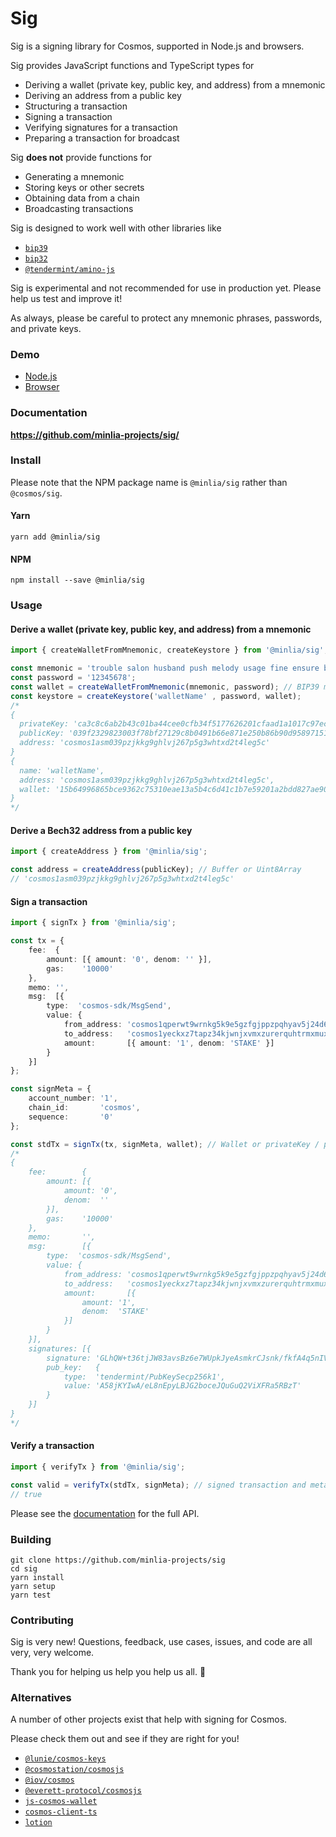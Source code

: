 # Sig

Sig is a signing library for Cosmos, supported in Node.js and browsers.

Sig provides JavaScript functions and TypeScript types for

  - Deriving a wallet (private key, public key, and address) from a mnemonic
  - Deriving an address from a public key
  - Structuring a transaction
  - Signing a transaction
  - Verifying signatures for a transaction
  - Preparing a transaction for broadcast

Sig **does not** provide functions for

  - Generating a mnemonic
  - Storing keys or other secrets
  - Obtaining data from a chain
  - Broadcasting transactions

Sig is designed to work well with other libraries like
  - [`bip39`](https://github.com/bitcoinjs/bip39)
  - [`bip32`](https://github.com/bitcoinjs/bip32)
  - [`@tendermint/amino-js`](https://github.com/cosmos/amino-js)

Sig is experimental and not recommended for use in production yet. Please help us test and improve it!

As always, please be careful to protect any mnemonic phrases, passwords, and private keys.

### Demo

  - [Node.js](https://repl.it/repls/DodgerblueAshamedTest)
  - [Browser](https://jsfiddle.net/pbc6zkeh/)

### Documentation

**https://github.com/minlia-projects/sig/**

### Install

Please note that the NPM package name is `@minlia/sig` rather than `@cosmos/sig`.

#### Yarn
```shell
yarn add @minlia/sig
```

#### NPM
```shell
npm install --save @minlia/sig
```

### Usage

#### Derive a wallet (private key, public key, and address) from a mnemonic

```typescript
import { createWalletFromMnemonic, createKeystore } from '@minlia/sig';

const mnemonic = 'trouble salon husband push melody usage fine ensure blade deal miss twin';
const password = '12345678';
const wallet = createWalletFromMnemonic(mnemonic, password); // BIP39 mnemonic string
const keystore = createKeystore('walletName' , password, wallet);
/*
{
  privateKey: 'ca3c8c6ab2b43c01ba44cee0cfb34f5177626201cfaad1a1017c97eccd9703e5',
  publicKey: '039f2329823003f78bf27129c8b0491b66e871e250b86b90d958971516b9441cd3',
  address: 'cosmos1asm039pzjkkg9ghlvj267p5g3whtxd2t4leg5c'
}
{
  name: 'walletName',
  address: 'cosmos1asm039pzjkkg9ghlvj267p5g3whtxd2t4leg5c',
  wallet: '15b64996865bce9362c75310eae13a5b4c6d41c1b7e59201a2bdd827ae903de705y09a5ac96kLnZnaAqBOA2RAIr2s4YT29/ylHzxiImyH3BUrAtGrHmdosccDiWLRwZGJsgzcxjJ9MTsUsGJ0aZB2absivPm36P4Rkjsf8iV6TGZu9wDzKwlmcv0L18Hikcyi4Dmwc3jdVs2FTRY4lY8qblnul+sAKqMSgWeYMucVfZORinBhLbiPePg69XWLsSxessd+/mTWkRTBOnXtxyv4vDHRPEw7jvkX9pu3Hkub6BPPMM+HBF1uRas6nAPvbjIB/O9d+9L783+KHyYx+zPpfmKE51xTo9RQulZWpU='
}
*/
```




#### Derive a Bech32 address from a public key

```typescript
import { createAddress } from '@minlia/sig';

const address = createAddress(publicKey); // Buffer or Uint8Array
// 'cosmos1asm039pzjkkg9ghlvj267p5g3whtxd2t4leg5c'
```

#### Sign a transaction

```typescript
import { signTx } from '@minlia/sig';

const tx = {
    fee:  {
        amount: [{ amount: '0', denom: '' }],
        gas:    '10000'
    },
    memo: '',
    msg:  [{
        type:  'cosmos-sdk/MsgSend',
        value: {
            from_address: 'cosmos1qperwt9wrnkg5k9e5gzfgjppzpqhyav5j24d66',
            to_address:   'cosmos1yeckxz7tapz34kjwnjxvmxzurerquhtrmxmuxt',
            amount:       [{ amount: '1', denom: 'STAKE' }]
        }
    }]
};

const signMeta = {
    account_number: '1',
    chain_id:       'cosmos',
    sequence:       '0'
};

const stdTx = signTx(tx, signMeta, wallet); // Wallet or privateKey / publicKey pair; see example above
/*
{
    fee:        {
        amount: [{
            amount: '0',
            denom:  ''
        }],
        gas:    '10000'
    },
    memo:       '',
    msg:        [{
        type:  'cosmos-sdk/MsgSend',
        value: {
            from_address: 'cosmos1qperwt9wrnkg5k9e5gzfgjppzpqhyav5j24d66',
            to_address:   'cosmos1yeckxz7tapz34kjwnjxvmxzurerquhtrmxmuxt',
            amount:       [{
                amount: '1',
                denom:  'STAKE'
            }]
        }
    }],
    signatures: [{
        signature: 'GLhQW+t36tjJW83avsBz6e7WUpkJyeAsmkrCJsnk/fkfA4q5nIVVwTF5HPQhFdkhMfAVKPFuvDmigRp+VQCwtg==',
        pub_key:   {
            type:  'tendermint/PubKeySecp256k1',
            value: 'A58jKYIwA/eL8nEpyLBJG2boceJQuGuQ2ViXFRa5RBzT'
        }
    }]
}
*/
```

#### Verify a transaction

```typescript
import { verifyTx } from '@minlia/sig';

const valid = verifyTx(stdTx, signMeta); // signed transaction and metadata; see example above
// true
```

Please see the [documentation](https://cosmos.github.io/sig/) for the full API.

### Building

```shell
git clone https://github.com/minlia-projects/sig
cd sig
yarn install
yarn setup
yarn test
```

### Contributing

Sig is very new! Questions, feedback, use cases, issues, and code are all very, very welcome.

Thank you for helping us help you help us all. 🎁

### Alternatives

A number of other projects exist that help with signing for Cosmos.

Please check them out and see if they are right for you!

- [`@lunie/cosmos-keys`](https://github.com/luniehq/cosmos-keys)
- [`@cosmostation/cosmosjs`](https://github.com/cosmostation/cosmosjs)
- [`@iov/cosmos`](https://github.com/iov-one/iov-core/tree/1220-cosmos-codec/packages/iov-cosmos)
- [`@everett-protocol/cosmosjs`](https://github.com/everett-protocol/cosmosjs)
- [`js-cosmos-wallet`](https://github.com/okwme/js-cosmos-wallet)
- [`cosmos-client-ts`](https://github.com/lcnem/cosmos-client-ts)
- [`lotion`](https://github.com/nomic-io/lotion)
